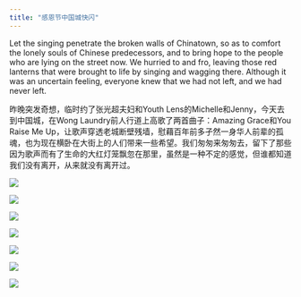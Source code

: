 ```yaml
---
title: "感恩节中国城快闪"
---
```

Let the singing penetrate the broken walls of Chinatown, so as to comfort the lonely souls of Chinese predecessors, and to bring hope to the people who are lying on the street now. We hurried to and fro, leaving those red lanterns that were brought to life by singing and wagging there. Although it was an uncertain feeling, everyone knew that we had not left, and we had never left.

昨晚突发奇想，临时约了张光超夫妇和Youth Lens的Michelle和Jenny，今天去到中国城，在Wong Laundry前人行道上高歌了两首曲子：Amazing Grace和You Raise Me Up，让歌声穿透老城断壁残墙，慰藉百年前多孑然一身华人前辈的孤魂，也为现在横卧在大街上的人们带来一些希望。我们匆匆来匆匆去，留下了那些因为歌声而有了生命的大红灯笼飘忽在那里，虽然是一种不定的感觉，但谁都知道我们没有离开，从来就没有离开过。

![](https://res.cloudinary.com/dhngj18do/image/upload/f_auto,q_auto/v1/images/Wechat%20Image_20211126101854)

![](https://res.cloudinary.com/dhngj18do/image/upload/f_auto,q_auto/v1/images/Wechat%20Image_20211126101507)

![](https://res.cloudinary.com/dhngj18do/image/upload/f_auto,q_auto/v1/images/Wechat%20Image_20211126101835)

![](https://res.cloudinary.com/dhngj18do/image/upload/f_auto,q_auto/v1/images/Wechat%20Image_20211126101723)

![](https://res.cloudinary.com/dhngj18do/image/upload/f_auto,q_auto/v1/images/Wechat%20Image_20211126101817)

![](https://res.cloudinary.com/dhngj18do/image/upload/f_auto,q_auto/v1/images/Wechat%20Image_20211126101746)

![](https://res.cloudinary.com/dhngj18do/image/upload/f_auto,q_auto/v1/images/Wechat%20Image_20211126101913)
